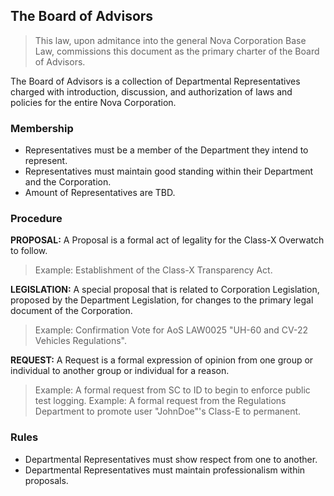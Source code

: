 ## The Board of Advisors
> This law, upon admitance into the general Nova Corporation Base Law, commissions this document as the primary charter of the Board of Advisors.

The Board of Advisors is a collection of Departmental Representatives charged with introduction, discussion, and authorization of laws and policies for the entire Nova Corporation.

### Membership
* Representatives must be a member of the Department they intend to represent.
* Representatives must maintain good standing within their Department and the Corporation.
* Amount of Representatives are TBD.

### Procedure
**PROPOSAL:**
A Proposal is a formal act of legality for the Class-X Overwatch to follow.
> Example: Establishment of the Class-X Transparency Act.

**LEGISLATION:**
A special proposal that is related to Corporation Legislation, proposed by the Department Legislation, for changes to the primary legal document of the Corporation.
> Example: Confirmation Vote for AoS LAW0025 "UH-60 and CV-22 Vehicles Regulations".

**REQUEST:**
A Request is a formal expression of opinion from one group or individual to another group or individual for a reason.
> Example: A formal request from SC to ID to begin to enforce public test logging.
> Example: A formal request from the Regulations Department to promote user "JohnDoe"'s Class-E to permanent.

### Rules
* Departmental Representatives must show respect from one to another.
* Departmental Representatives must maintain professionalism within proposals.

